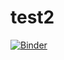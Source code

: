 # test2
[![Binder](https://mybinder.org/badge_logo.svg)](https://mybinder.org/v2/gh/AnuRuwan/test2/HEAD)
